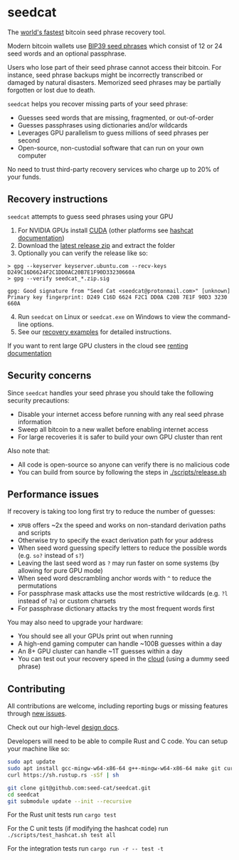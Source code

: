 # seedcat
The [world's fastest](docs/design.md#benchmarks) bitcoin seed phrase recovery tool.

Modern bitcoin wallets use [BIP39 seed phrases](https://en.bitcoin.it/wiki/Seed_phrase) which consist of 12 or 24 seed words and an optional passphrase.

Users who lose part of their seed phrase cannot access their bitcoin.
For instance, seed phrase backups might be incorrectly transcribed or damaged by natural disasters.
Memorized seed phrases may be partially forgotten or lost due to death.

`seedcat` helps you recover missing parts of your seed phrase:
- Guesses seed words that are missing, fragmented, or out-of-order
- Guesses passphrases using dictionaries and/or wildcards
- Leverages GPU parallelism to guess millions of seed phrases per second
- Open-source, non-custodial software that can run on your own computer

No need to trust third-party recovery services who charge up to 20% of your funds.

## Recovery instructions
`seedcat` attempts to guess seed phrases using your GPU

1. For NVIDIA GPUs install [CUDA](https://developer.nvidia.com/cuda-downloads) (other platforms see [hashcat documentation](https://hashcat.net/hashcat/))
2. Download the [latest release zip](https://github.com/seed-cat/seedcat/releases) and extract the folder 
3. Optionally you can verify the release like so:
```
> gpg --keyserver keyserver.ubuntu.com --recv-keys D249C16D6624F2C1DD0AC20B7E1F90D33230660A
> gpg --verify seedcat_*.zip.sig

gpg: Good signature from "Seed Cat <seedcat@protonmail.com>" [unknown]
Primary key fingerprint: D249 C16D 6624 F2C1 DD0A C20B 7E1F 90D3 3230 660A
```

4. Run `seedcat` on Linux or `seedcat.exe` on Windows to view the command-line options.
5. See our [recovery examples](docs/recovery.md) for detailed instructions.

If you want to rent large GPU clusters in the cloud see [renting documentation](docs/renting.md)

## Security concerns
Since `seedcat` handles your seed phrase you should take the following security precautions:
- Disable your internet access before running with any real seed phrase information
- Sweep all bitcoin to a new wallet before enabling internet access
- For large recoveries it is safer to build your own GPU cluster than rent

Also note that:
- All code is open-source so anyone can verify there is no malicious code
- You can build from source by following the steps in [./scripts/release.sh](./scripts/release.sh)

## Performance issues
If recovery is taking too long first try to reduce the number of guesses:
- `XPUB` offers ~2x the speed and works on non-standard derivation paths and scripts
- Otherwise try to specify the exact derivation path for your address
- When seed word guessing specify letters to reduce the possible words (e.g. `so?` instead of `s?`)
- Leaving the last seed word as `?` may run faster on some systems (by allowing for pure GPU mode)
- When seed word descrambling anchor words with `^` to reduce the permutations
- For passphrase mask attacks use the most restrictive wildcards (e.g. `?l` instead of `?a`) or custom charsets
- For passphrase dictionary attacks try the most frequent words first

You may also need to upgrade your hardware:
- You should see all your GPUs print out when running
- A high-end gaming computer can handle ~100B guesses within a day
- An 8+ GPU cluster can handle ~1T guesses within a day
- You can test out your recovery speed in the [cloud](docs/renting.md) (using a dummy seed phrase)

## Contributing
All contributions are welcome, including reporting bugs or missing features through [new issues](https://github.com/seed-cat/seedcat/issues).

Check out our high-level [design docs](docs/design.md).

Developers will need to be able to compile Rust and C code.  You can setup your machine like so:

```bash
sudo apt update
sudo apt install gcc-mingw-w64-x86-64 g++-mingw-w64-x86-64 make git curl
curl https://sh.rustup.rs -sSf | sh

git clone git@github.com:seed-cat/seedcat.git
cd seedcat
git submodule update --init --recursive
```

For the Rust unit tests run `cargo test`

For the C unit tests (if modifying the hashcat code) run `./scripts/test_hashcat.sh test all`

For the integration tests run `cargo run -r -- test -t`